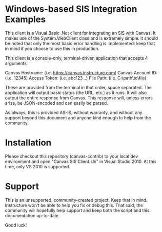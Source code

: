 Windows-based SIS Integration Examples
======

This client is a Visual Basic .Net client for integrating an SIS
with Canvas. It makes use of the System.WebClient class and is
extremely simple. It should be noted that only the most basic error
handling is implemented: keep that in mind if you choose to use this
in production.

This client is a console-only, terminal-driven application that
accepts 4 arguments:

Canvas Hostname: (i.e. https://canvas.instructure.com)
Canvas Account ID: (i.e. 12345)
Access Token: (i.e. abc123...)
File Path: (i.e. C:\path\to\file)

These are provided from the terminal in that order, space separated.
The application will output basic status (the URL, etc.) as it runs.
It will also output the entire response from Canvas. This response
will, unless errors arise, be JSON-encoded and can easily be parsed.

As always, this is provided AS-IS, without warranty, and without any
support beyond this document and anyone kind enough to help from the
community.

Installation
======

Please checkout this repository (canvas-contrib) to your local dev
environment and open "Canvas SIS Client.sln" in Visual Studio 2010.
At this time, only VS 2010 is supported.

Support
======

This is an unsupported, community-created project. Keep that in 
mind. Instructure won't be able to help you fix or debug this.
That said, the community will hopefully help support and keep
both the script and this documentation up-to-date.

Good luck!